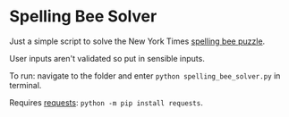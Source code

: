 # Spelling Bee Solver

Just a simple script to solve the New York Times [spelling bee puzzle](https://www.nytimes.com/puzzles/spelling-bee).

User inputs aren't validated so put in sensible inputs.

To run: navigate to the folder and enter `python spelling_bee_solver.py` in terminal.

Requires [requests](https://requests.readthedocs.io/en/master/user/install/#install): `python -m pip install requests`.

